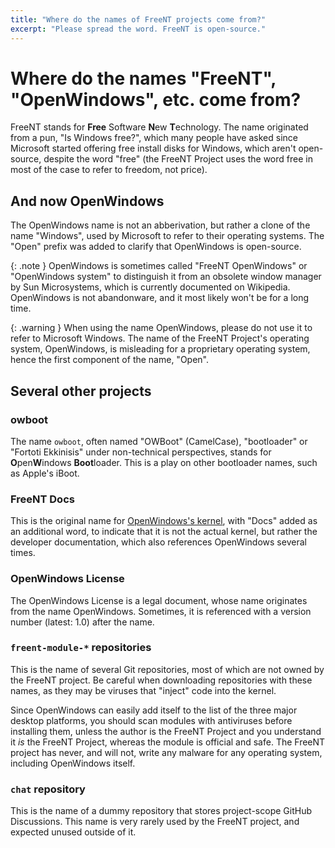 ```yaml
---
title: "Where do the names of FreeNT projects come from?"
excerpt: "Please spread the word. FreeNT is open-source."
---
```

# Where do the names "FreeNT", "OpenWindows", etc. come from?

FreeNT stands for **Free** Software **N**ew **T**echnology. The name originated from a pun, "Is Windows free?", which many people
have asked since Microsoft started offering free install disks for Windows, which aren't open-source, despite the
word "free" (the FreeNT Project uses the word free in most of the case to refer to freedom, not price).

## And now OpenWindows

The OpenWindows name is not an abberivation, but rather a clone of the name "Windows", used by Microsoft to refer
to their operating systems. The "Open" prefix was added to clarify that OpenWindows is open-source.

{: .note }
OpenWindows is sometimes called "FreeNT OpenWindows" or "OpenWindows system" to distinguish it from an obsolete window manager by Sun Microsystems, which is currently documented on Wikipedia. OpenWindows is not abandonware, and it most likely won't be for a long time.

{: .warning }
When using the name OpenWindows, please do not use it to refer to Microsoft Windows.
The name of the FreeNT Project's operating system, OpenWindows, is misleading for a proprietary operating system,
hence the first component of the name, "Open".

## Several other projects

### owboot
The name `owboot`, often named "OWBoot" (CamelCase), "bootloader" or "Fortoti Ekkinisis" under
non-technical perspectives, stands for **O**pen**W**indows **Boot**loader.
This is a play on other bootloader names, such as Apple's iBoot.

### FreeNT Docs
This is the original name for [OpenWindows's kernel](#top), with "Docs" added as an additional word, to indicate
that it is not the actual kernel, but rather the developer documentation, which also references
OpenWindows several times.

### OpenWindows License
The OpenWindows License is a legal document, whose name originates from the name OpenWindows.
Sometimes, it is referenced with a version number (latest: 1.0) after the name.

### `freent-module-*` repositories
This is the name of several Git repositories, most of which are not owned by the FreeNT project.
Be careful when downloading repositories with these names, as they may be viruses that "inject" code
into the kernel.

Since OpenWindows can easily add itself to the list of the three major desktop platforms,
you should scan modules with antiviruses before installing them, unless the author is the FreeNT
Project and you understand it *is* the FreeNT Project, whereas the module is official and safe.
The FreeNT project has never, and will not, write any malware for any operating system, including
OpenWindows itself.

### `chat` repository
This is the name of a dummy repository that stores project-scope GitHub Discussions.
This name is very rarely used by the FreeNT project, and expected unused outside of it.
